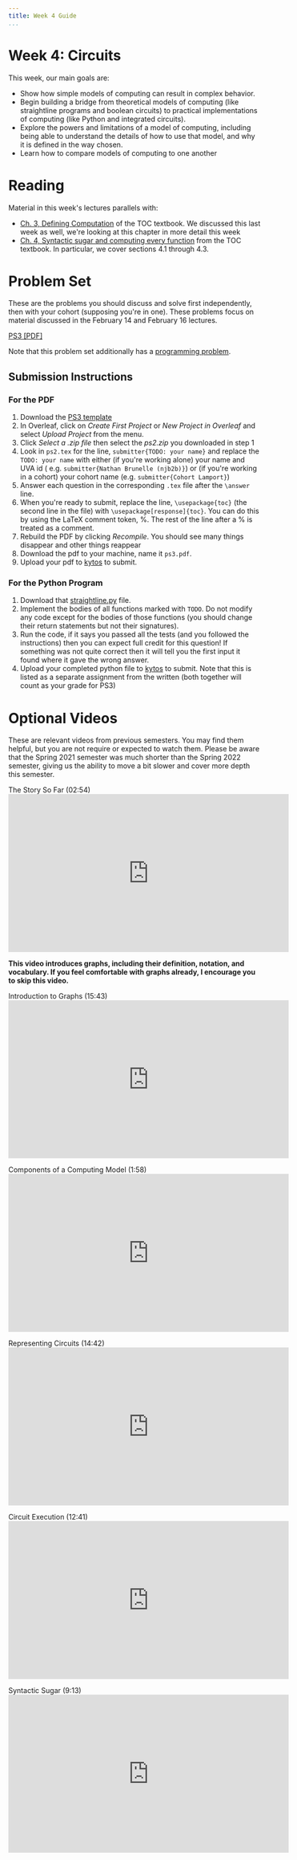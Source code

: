 ```yaml
---
title: Week 4 Guide 
...
```


# Week 4: Circuits

This week, our main goals are:

- Show how simple models of computing can result in complex behavior.
- Begin building a bridge from theoretical models of computing (like straightline programs and boolean circuits) to practical implementations of computing (like Python and integrated circuits).
- Explore the powers and limitations of a model of computing, including being able to understand the details of how to use that model, and why it is defined in the way chosen.
- Learn how to compare models of computing to one another


# Reading

Material in this week's lectures parallels with:
 
- [Ch. 3, Defining Computation](https://introtcs.org/public/lec_03_computation.html) of the TOC textbook. We discussed this last week as well, we're looking at this chapter in more detail this week
- [Ch. 4, Syntactic sugar and computing every function](https://introtcs.org/public/lec_03a_computing_every_function.html) from the TOC textbook. In particular, we cover sections 4.1 through 4.3.

# Problem Set

These are the problems you should discuss and solve first independently, then with your cohort (supposing you're in one). These problems focus on material discussed in the February 14 and February 16 lectures.

[PS3 [PDF]](https://www.cs.virginia.edu/~njb2b/cstheory/s2022/files/ps/ps3_blank.pdf)

Note that this problem set additionally has a [programming problem](https://www.cs.virginia.edu/~njb2b/cstheory/s2022/files/ps/straightline.py).


## Submission Instructions

### For the PDF

1. Download the [PS3 template](https://www.cs.virginia.edu/~njb2b/cstheory/s2022/files/ps/ps3.zip)
1. In Overleaf, click on *Create First Project* or *New Project in Overleaf* and select *Upload Project* from the menu.
1. Click *Select a .zip file* then select the *ps2.zip* you downloaded in step 1
1. Look in `ps2.tex` for the line, `submitter{TODO: your name}` and replace the `TODO: your name` with either (if you're working alone) your name and UVA id ( e.g. `submitter{Nathan Brunelle (njb2b)}`) or (if you're working in a cohort) your cohort name (e.g. `submitter{Cohort Lamport}`)
1. Answer each question in the corresponding `.tex` file after the `\answer` line. 
1. When you're ready to submit, replace the line, `\usepackage{toc}` (the second line in the file) with `\usepackage[response]{toc}`. You can do this by using the LaTeX comment token, %. The rest of the line after a % is treated as a comment. 
1. Rebuild the PDF by clicking *Recompile*. You should see many things disappear and other things reappear
1. Download the pdf to your machine, name it `ps3.pdf`.
1. Upload your pdf to [kytos](https://kytos.cs.virginia.edu/cstheory) to submit.

### For the Python Program

1. Download that [straightline.py](https://www.cs.virginia.edu/~njb2b/cstheory/s2022/files/ps/straightline.py) file.
1. Implement the bodies of all functions marked with `TODO`. Do not modify any code except for the bodies of those functions (you should change their return statements but not their signatures).
1. Run the code, if it says you passed all the tests (and you followed the instructions) then you can expect full credit for this question! If something was not quite correct then it will tell you the first input it found where it gave the wrong answer.
1. Upload your completed python file to [kytos](https://kytos.cs.virginia.edu/cstheory) to submit. Note that this is listed as a separate assignment from the written (both together will count as your grade for PS3)


# Optional Videos

These are relevant videos from previous semesters. You may find them helpful, but you are not require or expected to watch them. Please be aware that the Spring 2021 semester was much shorter than the Spring 2022 semester, giving us the ability to move a bit slower and cover more depth this semester.
<p>
The Story So Far (02:54)<br>
<iframe width="560" height="315" src="https://youtube.com/embed/LA-CooHwl4w" frameborder="0" allow="accelerometer; autoplay; clipboard-write; encrypted-media; gyroscope; picture-in-picture" allowfullscreen></iframe><br>
</p>


**This video introduces graphs, including their definition, notation, and vocabulary. If you feel comfortable with graphs already, I encourage you to skip this video.**
<p>
Introduction to Graphs (15:43)<br>
<iframe width="560" height="315" src="https://youtube.com/embed/bUyWLT5MKEw" frameborder="0" allow="accelerometer; autoplay; clipboard-write; encrypted-media; gyroscope; picture-in-picture" allowfullscreen></iframe><br>
</p>


<p>
Components of a Computing Model (1:58)<br>
<iframe width="560" height="315" src="https://youtube.com/embed/EmcUU6jJ6sA" frameborder="0" allow="accelerometer; autoplay; clipboard-write; encrypted-media; gyroscope; picture-in-picture" allowfullscreen></iframe><br>
</p>

<p>
Representing Circuits (14:42)<br>
<iframe width="560" height="315" src="https://youtube.com/embed/JxkfGPglKnk" frameborder="0" allow="accelerometer; autoplay; clipboard-write; encrypted-media; gyroscope; picture-in-picture" allowfullscreen></iframe><br>
</p>

<p>
Circuit Execution (12:41)<br>
<iframe width="560" height="315" src="https://youtube.com/embed/9BoHFu6STIE" frameborder="0" allow="accelerometer; autoplay; clipboard-write; encrypted-media; gyroscope; picture-in-picture" allowfullscreen></iframe><br>
</p>

<p>
Syntactic Sugar (9:13)<br>
<iframe width="560" height="315" src="https://youtube.com/embed/kvEb068OvCw" frameborder="0" allow="accelerometer; autoplay; clipboard-write; encrypted-media; gyroscope; picture-in-picture" allowfullscreen></iframe><br>
</p>
